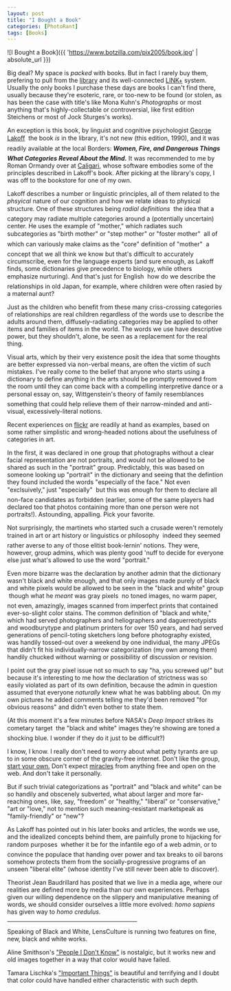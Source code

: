```yaml
---
layout: post
title: "I Bought a Book"
categories: [PhotoRant]
tags: [Books]
---
```



![I Bought a Book]({{ 'https://www.botzilla.com/pix2005/book.jpg' | absolute_url }})


Big deal? My space is <i>packed</i> with books. But in fact I rarely buy them, prefering to pull from the <a href="http://www.sjlibrary.org/">library</a> and its well-connected <a href="http://www.sjlibrary.org/services/request/linkplus.htm">LINK+</a> system. Usually the only books I purchase these days are books I can't find there, usually because they're esoteric, rare, or too-new to be found (or stolen, as has been the case with title's like Mona Kuhn's <cite>Photographs</cite> or most anything that's highly-collectable or controversial, like first edition Steichens or most of Jock Sturges's works).

An exception is this book, by linguist and cognitive psychologist <a href="http://www.georgelakoff.com/">George Lakoff</a> &#151; the book <i>is</i> in the library, it's not new (this edition, 1990), and it was readily available at the local Borders: <cite><b>Women, Fire, and Dangerous Things &#151; What Categories Reveal About the Mind.</b></cite> It was recommended to me by Roman Ormandy over at <a href="http://www.caligari.com/">Caligari,</a> whose software embodies some of the principles described in Lakoff's book. After picking at the library's copy, I was off to the bookstore for one of my own.

<!--more-->
Lakoff describes a number or linguistic principles, all of them related to the <i>phsyical</i> nature of our cognition and how we relate ideas to physical structure. One of these structures being <i>radial definitions</i> &#151; the idea that a category may radiate multiple categories around a (potentially uncertain) center. He uses the example of "mother," which radiates such subcategories as "birth mother" or "step mother" or "foster mother" &#151; all of which can variously make claims as the "core" definition of "mother" &#151; a concept that we all think we know but that's difficult to accurately circumscribe, even for the language experts (and sure enough, as Lakoff finds, some dictionaries give precedence to biology, while others emphasize nurturing). And that's just for English &#151; how do we describe the relationships in old Japan, for example, where children were often rasied by a maternal aunt?

Just as the children who benefit from these many criss-crossing categories of relationships are real children regardless of the words use to describe the adults around them, diffusely-radiating categories may be applied to other items and families of items in the world. The words we use have descriptive power, but they shouldn't, alone, be seen as a replacement for the real thing.

Visual arts, which by their very existence posit the idea that some thoughts are better expressed via non-verbal means, are often the victim of such mistakes. I've really come to the belief that anyone who starts using a dictionary to define anything in the arts should be promptly removed from the room until they can come back with a compelling interpretive dance or a personal essay on, say, Wittgenstein's theory of family resemblances &#151; something that could help relieve them of their narrow-minded and anti-visual, excessively-literal notions.

Recent experiences on <a href="http://www.flickr.com/">flickr</a> are readily at hand as examples, based on some rather simplistic and wrong-headed notions about the usefulness of categories in art.

In the first, it was declared in one group that photographs without a clear facial representation are not portraits, and would not be allowed to be shared as such in the "portrait" group. Predictably, this was based on someone looking up "portrait" in the dictionary and seeing that the defintion they found included the words "especially of the face." Not even "exclsuively," just "especially" &#151; but this was enough for them to declare all non-face candidates as forbidden (earlier, some of the same players had declared too that photos containing more than one person were not portraits!). Astounding, appalling. Pick your favorite.

Not surprisingly, the martinets who started such a crusade weren't remotely trained in art or art history or linguistics or philosophy &#151; indeed they seemed rather averse to any of those elitist book-lernin' notions. They were, however, group admins, which was plenty good 'nuff to decide for everyone else just what's allowed to use the word "portrait."

Even more bizarre was the declaration by another admin  that the dictionary wasn't black and white enough, and that only images made purely of black and white pixels would be allowed to be seen in the "black and white" group &#151; though what he <i>meant</i> was gray pixels &#151; no toned images, no warm paper, not even, amazingly, images scanned from imperfect prints that contained ever-so-slight color stains. The common definition of "black and white," which had served photographers and heliographers and daguerreotypists and woodburytype and platinum printers for over 150 years, and had served generations of pencil-toting sketchers long before photography existed, was handily tossed-out over a weekend by one individual, the many JPEGs that didn't fit his individually-narrow categorization (my own among them) handily chucked without warning or possibilitiy of discussion or revision.

I point out the gray pixel issue not so much to say "ha, you screwed up!" but because it's interesting to me how the declaration of strictness was so easily violated as part of its own definition, because the admin in question assumed that everyone <i>naturally</i> knew what he was babbling about. On my own pictures he added comments telling me they'd been removed "for obvious reasons" and didn't even bother to state them.

(At this moment it's a few minutes before NASA's <i>Deep Impact</i> strikes its cometary target &#151; the "black and white" images they're showing are toned a shocking blue. I wonder if they do it just to be difficult?)

I know, I know. I really don't need to worry about what petty tyrants are up to in some obscure corner of the gravity-free internet. Don't like the group, <a href="http://www.flickr.com/groups/newblackandwhite/">start your own.</a> Don't expect <a href="http://www.flickr.com/groups/miracles/">miracles</a> from anything free and open on the web. And don't take it personally. 

But if such trivial categorizations as "portrait" and "black and white" can be so handily and obscenely subverted, what about larger and more far-reaching ones, like, say, "freedom" or "healthy," "liberal" or "conservative," "art or "love," not to mention such meaning-resistant marketspeak as "family-friendly" or "new"? 

As Lakoff has pointed out in his later books and articles, the words we use, and the idealized concepts behind them, are painfully prone to hijacking for random purposes &#151; whether it be for the infantile ego of a web admin, or to convince the populace that handing over power and tax breaks to oil barons somehow protects them from the socially-progressive programs of an unseen "liberal elite" (whose identity I've still never been able to discover).

Theorist Jean Baudrillard has posited that we live in a media age, where our realities are defined more by media than our own experiences. Perhaps given our willing dependence on the slippery and manipulative meaning of words, we should consider ourselves a little more evolved: <i>homo sapiens</i> has given way to <i>homo credulus.</i>

<hr align="center" width="60%">

Speaking of Black and White, LensCulture is running two features on fine, new, black and white works.

Aline Smithson's <a href="http://www.lensculture.com/smithson.html">"People I Don't Know"</a> is nostalgic, but it works new and old images together in a way that color would have failed.

Tamara Lischka's <a href="http://www.lensculture.com/lischka.html">"Important Things"</a> is beautiful and terrifying and I doubt that color could have handled either characteristic with such depth.
